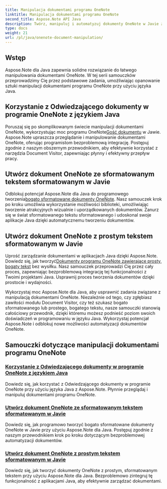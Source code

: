```yaml
---
title: Manipulacja dokumentami programu OneNote
linktitle: Manipulacja dokumentami programu OneNote
second_title: Aspose.Note API Java
description: Twórz, manipuluj i automatyzuj dokumenty OneNote w Javie za pomocą Aspose.Note. Samouczki krok po kroku dotyczące programu Document Visitor, sformatowanego tekstu sformatowanego i tworzenia tekstu sformatowanego.
type: docs
weight: 21
url: /pl/java/onenote-document-manipulation/
---
```


## Wstęp

Aspose.Note dla Java zapewnia solidne rozwiązanie do łatwego manipulowania dokumentami OneNote. W tej serii samouczków przeprowadzimy Cię przez podstawowe zadania, umożliwiając opanowanie sztuki manipulacji dokumentami programu OneNote przy użyciu języka Java.

## Korzystanie z Odwiedzającego dokumenty w programie OneNote z językiem Java
 Poruszaj się po skomplikowanym świecie manipulacji dokumentami OneNote, wykorzystując moc programu OneNote[Gość dokumentu](./using-document-visitor/) w Jawie. Aspose.Note upraszcza przeglądanie i manipulowanie dokumentami OneNote, oferując programistom bezproblemową integrację. Postępuj zgodnie z naszym obszernym przewodnikiem, aby efektywnie korzystać z narzędzia Document Visitor, zapewniając płynny i efektywny przepływ pracy. 

## Utwórz dokument OneNote ze sformatowanym tekstem sformatowanym w Javie
 Odblokuj potencjał Aspose.Note dla Java do programowego tworzenia[bogato sformatowane dokumenty OneNote](./create-onenote-document-formatted-rich-text/). Nasz samouczek krok po kroku umożliwia wykorzystanie możliwości biblioteki, umożliwiając tworzenie atrakcyjnych wizualnie i uporządkowanych dokumentów. Zanurz się w świat sformatowanego tekstu sformatowanego i udoskonal swoje aplikacje Java dzięki automatycznemu tworzeniu dokumentów.

## Utwórz dokument OneNote z prostym tekstem sformatowanym w Javie
 Uprość zarządzanie dokumentami w aplikacjach Java dzięki Aspose.Note. Dowiedz się, jak tworzyć[Dokumenty programu OneNote zawierające prosty, bogaty tekst](./create-onenote-document-simple-rich-text/) bez wysiłku. Nasz samouczek przeprowadzi Cię przez cały proces, zapewniając bezproblemową integrację tej funkcjonalności z Twoimi projektami Java. Usprawnij proces tworzenia dokumentów dzięki prostocie i wydajności. 

Wykorzystaj moc Aspose.Note dla Java, aby usprawnić zadania związane z manipulacją dokumentami OneNote. Niezależnie od tego, czy zgłębiasz zawiłości modułu Document Visitor, czy też szukasz bogato sformatowanego lub prostego, bogatego tekstu, nasze samouczki stanowią całościowy przewodnik, dzięki któremu możesz podnieść poziom swoich doświadczeń w programowaniu w języku Java. Wykorzystaj potencjał Aspose.Note i odblokuj nowe możliwości automatyzacji dokumentów OneNote.
## Samouczki dotyczące manipulacji dokumentami programu OneNote
### [Korzystanie z Odwiedzającego dokumenty w programie OneNote z językiem Java](./using-document-visitor/)
Dowiedz się, jak korzystać z Odwiedzającego dokumenty w programie OneNote przy użyciu języka Java z Aspose.Note. Płynnie przeglądaj i manipuluj dokumentami programu OneNote.
### [Utwórz dokument OneNote ze sformatowanym tekstem sformatowanym w Javie](./create-onenote-document-formatted-rich-text/)
Dowiedz się, jak programowo tworzyć bogato sformatowane dokumenty OneNote w Javie przy użyciu Aspose.Note dla Java. Postępuj zgodnie z naszym przewodnikiem krok po kroku dotyczącym bezproblemowej automatyzacji dokumentów.
### [Utwórz dokument OneNote z prostym tekstem sformatowanym w Javie](./create-onenote-document-simple-rich-text/)
Dowiedz się, jak tworzyć dokumenty OneNote z prostym, sformatowanym tekstem przy użyciu Aspose.Note dla Java. Bezproblemowo zintegruj tę funkcjonalność z aplikacjami Java, aby efektywnie zarządzać dokumentami.